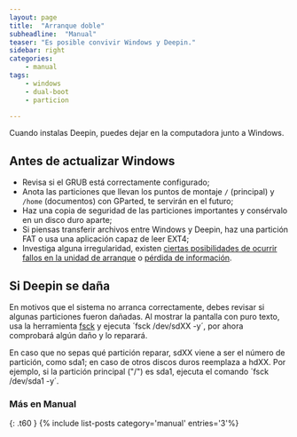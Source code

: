 ```yaml
---
layout: page
title:  "Arranque doble"
subheadline:  "Manual"
teaser: "Es posible convivir Windows y Deepin."
sidebar: right
categories:
    - manual
tags:
    - windows
    - dual-boot
    - particion

---
```

<!--more-->
Cuando instalas Deepin, puedes dejar en la computadora junto a Windows.

## Antes de actualizar Windows

* Revisa si el GRUB está correctamente configurado;
* Anota las particiones que llevan los puntos de montaje `/` (principal) y `/home` (documentos) con GParted, te servirán en el futuro;
* Haz una copia de seguridad de las particiones importantes y consérvalo en un disco duro aparte;
* Si piensas transferir archivos entre Windows y Deepin, haz una partición FAT o usa una aplicación capaz de leer EXT4;
* Investiga alguna irregularidad, existen [ciertas posibilidades de ocurrir fallos en la unidad de arranque](http://www.muylinux.com/2016/08/05/windows-10-anniversary-update/) o [pérdida de información](https://www.fayerwayer.com/2017/09/bug-de-windows-10-causa-perdida-de-archivos-en-dispositivos-android/).

## Si Deepin se daña

En motivos que el sistema no arranca correctamente, debes revisar si algunas particiones fueron dañadas. Al mostrar la pantalla con puro texto, usa la herramienta [fsck](https://es.wikipedia.org/wiki/Fsck) y ejecuta ´fsck /dev/sdXX -y´, por ahora comprobará algún daño y lo reparará.

En caso que no sepas qué partición reparar, sdXX viene a ser el número de partición, como sda1; en caso de otros discos duros reemplaza a hdXX. Por ejemplo, si la partición principal ("/") es sda1, ejecuta el comando ´fsck /dev/sda1 -y´.

### Más en Manual
{: .t60 }
{% include list-posts category='manual' entries='3'%}
